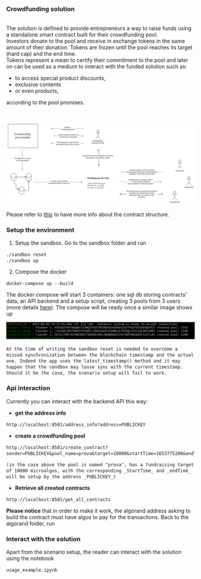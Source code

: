 ### Crowdfunding solution

<br>
The solution is defined to provide entrepreneurs a way to raise funds using a standalone smart contract built for their crowdfunding pool.<br>
Investors donate to the pool and receive in exchange tokens in the same amount of their donation. Tokens are frozen until the pool reaches its target (hard cap) and the end time.<br> 
Tokens represent a mean to certify their commitment to the pool and later on can be used as a medium to interact with the funded solution such as:

-  to access special product discounts, 
-  exclusive contents 
-  or even products, 

according to the pool promises.

<br>

<p align="center">
  <img src="images/PMZ_drawio.png" width="1000" alt="accessibility text">
</p>

Please refer to [this](/contracts/crowdfounding/README.md) to have more info about the contract structure.

### Setup the environment


1) Setup the sandbox. Go to the sandbox folder and run

```
./sandbox reset
./sandbox up
```

2) Compose the docker

```
docker-compose up --build
```

The docker compose will start 3 containers: one sql db storing contracts' data, an API backend and a setup script, creating 3 pools from 3 users (more details [here](/docker_file/README.md)). The compose will be ready once  a similar image shows up 

<p align="center">
  <img src="images/docker_ok.png" width="600" alt="accessibility text">
</p>

	At the time of writing the sandbox reset is needed to overcome a missed synchronization between the blockchain timestamp and the actual one. Indeed the app uses the latest_timestamp() method and it may happen that the sandbox may loose sync with the current timestamp. Should it be the case, the scenario setup will fail to work.

### Api interaction

Currently you can interact with the backend API this way:

- **get the address info** <br>
```
http://localhost:8501/address_info?address=PUBLICKEY
```

- **create a crowdfunding pool**  <br>
```
http://localhost:8501/create_contract?sender=PUBLICKEY&pool_name=prova&target=10000&startTime=1653775200&endTime=1653948000
```

	(in the case above the pool is named "prova", has a fundraising target of 10000 microalgos, with the corresponding _StartTime_ and _endTime_ will be setup by the address _PUBLICKEY_)

- **Retrieve all created contracts** <br>
```
http://localhost:8501/get_all_contracts
```


**Please notice** that in order to make it work, the algorand address asking to build the contract must have algos to pay for the transactions.
Back to the algorand folder, run


### Interact with the solution
Apart from the scenario setup, the reader can interact with the solution using the notebook 
```
usage_example.ipynb
```





